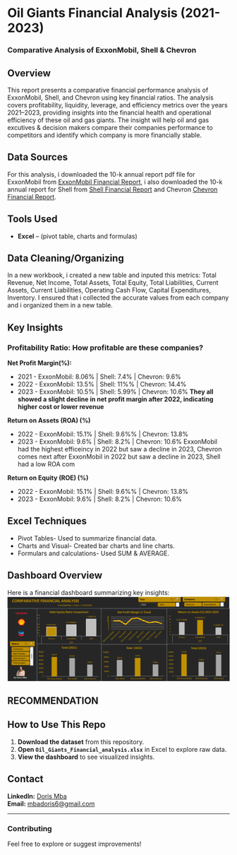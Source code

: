 # Oil Giants Financial Analysis (2021-2023)
### Comparative Analysis of ExxonMobil, Shell & Chevron

## Overview
This report presents a comparative financial performance analysis of ExxonMobil, Shell, and Chevron using key financial ratios. The analysis covers profitability, liquidity, leverage, and efficiency metrics over the years 2021–2023, providing insights into the financial health and operational efficiency of these oil and gas giants.
The insight will help oil and gas excutives & decision makers compare their companies performance to competitors and identify which company is more financially stable.


## Data Sources
For this analysis, i downloaded the 10-k annual report pdf file for ExxonMobil from [ExxonMobil Financial Report](https://www.sec.gov/), i also downloaded the 10-k annual report for Shell from [Shell Financial Report](https://www.shell.com/) and Chevron [Chevron Financial Report](https://www.chevron.com/). 

## Tools Used
- **Excel** – (pivot table, charts and formulas)

## Data Cleaning/Organizing
In a new workbook, i created a new table and inputed this metrics: Total Revenue, Net Income, Total Assets, Total Equity, Total Liabilities, Current Assets, 
Current Liabilities, Operating Cash Flow, Capital Expenditures, Inventory.
I ensured that i collected the accurate values from each company and i organized them in a new table.
  
## Key Insights
 ### Profitability Ratio: How profitable are these companies?
 **Net Profit Margin(%):**
  - 2021 - ExxonMobil: 8.06% | Shell: 7.4% | Chevron: 9.6%
  - 2022 - ExxonMobil: 13.5% | Shell: 11%% | Chevron: 14.4%
  - 2023 - ExxonMobil: 10.5% | Shell: 5.99% | Chevron: 10.6%
 **They all showed a slight decline in net profit margin after 2022, indicating higher cost or lower revenue**

 **Return on Assets (ROA) (%)**
  - 2022 - ExxonMobil: 15.1% | Shell: 9.6%% | Chevron: 13.8%
  - 2023 - ExxonMobil: 9.6% | Shell: 8.2% | Chevron: 10.6%
ExxonMobil had the highest efficeincy in 2022 but saw a decline in 2023, Chevron comes next after ExxonMobil in 2022 but saw a decline in 2023, Shell had a low ROA com 

**Return on Equity (ROE) (%)**
  - 2022 - ExxonMobil: 15.1% | Shell: 9.6%% | Chevron: 13.8%
  - 2023 - ExxonMobil: 9.6% | Shell: 8.2% | Chevron: 10.6%


## Excel Techniques
- Pivot Tables- Used to summarize financial data.
- Charts and Visual- Created bar charts and line charts.
- Formulars and calculations- Used SUM & AVERAGE.

## Dashboard Overview
Here is a financial dashboard summarizing key insights:
![Dashboard Screenshot](https://github.com/dorischioma/oil-giants-financial-analysis/raw/main/dashboard.png/)

## RECOMMENDATION


## How to Use This Repo  
1. **Download the dataset** from this repository.  
2. **Open `Oil_Giants_Financial_analysis.xlsx`** in Excel to explore raw data.  
3. **View the dashboard** to see visualized insights.  

## Contact  
 **LinkedIn:** [Doris Mba](https://www.linkedin.com/in/dorismba/)  
 **Email:** mbadoris6@gmail.com  

---

### **Contributing**
Feel free to explore or suggest improvements!  
